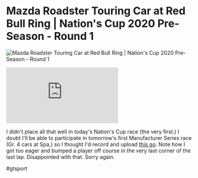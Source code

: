 # Mazda Roadster Touring Car at Red Bull Ring | Nation's Cup 2020 Pre-Season - Round 1 

![Mazda Roadster Touring Car at Red Bull Ring | Nation's Cup 2020 Pre-Season - Round 1 ](https://i.snap.as/Li8whsQ.jpg)

<iframe width="auto" height="auto" src="https://www.youtube.com/embed/S79HcWp6gAg?controls=0" frameborder="0" allow="accelerometer; autoplay; encrypted-media; gyroscope; picture-in-picture" allowfullscreen></iframe>

I didn't place all that well in today's Nation's Cup race (the very first.) I doubt I'll be able to participate in tomorrow's first Manufacturer Series race (Gr. 4 cars at Spa,) so I thought I'd record and upload [this go](https://youtu.be/S79HcWp6gAg). Note how I got too eager and bumped a player off course in the very last corner of the last lap. Disappointed with that. Sorry again.

#gtsport